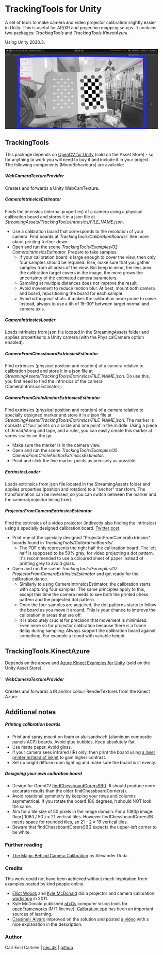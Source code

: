 # TrackingTools for Unity

A set of tools to make camera and video projector calibration slightly easier in Unity. This is useful for AR/XR and projection mapping setups. It contains two packages: *TrackingTools* and *TrackingTools.KinectAzure*.

Using Unity 2020.3.

![CalibrationDance](https://raw.githubusercontent.com/cecarlsen/TrackingToolsForUnity/master/ReadmeImages/ProjectorCameraCalibration.jpg)


## TrackingTools
This package depends on [OpenCV for Unity](https://assetstore.unity.com/packages/tools/integration/opencv-for-unity-21088) (sold on the Asset Store) - so for anything to work you will need to buy it and include it in your project. The following components (MonoBehaviours) are available:

##### WebCameraTextureProvider
Creates and forwards a Unity WebCamTexture.

##### CameraIntrinsicsEstimator  
Finds the intrinsics (internal properties) of a camera using a physical calibration board and stores it in a json file at *StreamingAssets/TrackingTools/Intrinsics/FILE_NAME.json*.

- Use a calibration board that corresponds to the resolution of your camera. Find boards at *TrackingTools/CalibrationBoards/*. See more about printing further down.
- Open and run the scene *TrackingTools/Examples/02 CameraIntrinsicsEstimator*. Prepare to take samples.
  - If your calibration board is large enough to cover the view, then only four samples should be required. Else, make sure that you gather samples from all areas of the view. But keep in mind, the less area the calibration target covers in the image, the more grows the uncertainty of the estimated camera parameters.
  - Sampling at multiple distances does not improve the result.
  - Avoid movement to reduce motion blur. At best, mount both camera and board, repositioning the board for each sample.
  - Avoid orthogonal shots. it makes the calibration more prone to noise. Instead, always to use a tilt of 15–30° between target normal and camera axis.

##### CameraIntrinsicsLoader
Loads intrinsics from json file located in the StreamingAssets folder and applies properties to a Unity camera (with the PhysicalCamera option enabled).

##### CameraFromChessboardExtrinsicsEstimator
Find extrinsics (physical position and rotation) of a camera relative to calibration board and store it in a json file at *StreamingAssets/TrackingTools/Extrinsics/FILE_NAME.json*. Do use this, you first need to find the intrinsics of the camera (CameraIntrinsicsEstimator).

##### CameraFromCircleAnchorExtrinsicsEstimator
Find extrinsics (physical position and rotation) of a camera relative to specially designed marker and store it in a json file at *StreamingAssets/TrackingTools/Extrinsics/FILE_NAME.json*. The marker is consists of four points on a circle and one point in the middle. Using a piece of thread/string and tape, and a ruler, you can easily create this marker at varies scales on the go.

- Make sure the marker is in the camera view.
- Open and run the scene *TrackingTools/Examples/05 CameraFromCircleAnchorExtrinsicsEstimator*.
- Point and click the five marker points as precisely as possible.

##### ExtrinsicsLoader
Loads extrinsics from json file located in the StreamingAssets folder and applies properties (position and rotation) to a "anchor" transform. The transformation can be inversed, so you can switch between the marker and the camera/projector being fixed.

##### ProjectorFromCameraExtrinsicsEstimator
Find the extrinsics of a video projector (indirectly also finding the intrinsics) using a specially designed calibration board. [Twitter post](https://twitter.com/cecarlsen/status/1265567632591331328).

- Print one of the specially designed "ProjectorFromCameraExtrinsics" boards found in *TrackingTools/CalibrationBoards/*.
  - The PDF only represents the right half the calibration board. The left half is supposed to be 50% grey, for video projecting a dot pattern. It's recommended to use a coloured sheet of paper instead of printing grey to avoid gloss.
- Open and run the scene *TrackingTools/Examples/07 ProjectorFromCameraExtrinsicsEstimator* and get ready for the calibration dance.
  - Similarly to using CameraIntrinsicsEstimator, the calibration starts with capturing four samples. The same principles apply to this, except this time the camera needs to see both the printed chess pattern and the projected dot pattern.
  - Once the four samples are acquired, the dot patterns starts to follow the board as you move it around. This is your chance to improve the calibration in areas that are off.
  - It is absolutely crucial for precision that movement is minimised. Even more so for projector calibration because there is a frame delay during sampling. Always support the calibration board against something. For example a tripod with variable height.


## TrackingTools.KinectAzure
Depends on the above and [Azure Kinect Examples for Unity](https://assetstore.unity.com/packages/tools/integration/azure-kinect-examples-for-unity-149700) (sold on the Unity Asset Store).

##### WebCameraTextureProvider  
Creates and forwards a IR and/or colour RenderTextures from the Kinect Azure.


## Additional notes

##### Printing calibration boards
- Print and spray mount on foam or alu-sandwich (aluminum composite panels ACP) boards. Avoid glue bubbles. Keep absolutely flat.
- Use matte paper. Avoid gloss.
- If your camera sees infrared (IR) only, then print the board using [a laser printer instead of inkjet](https://answers.opencv.org/question/228413/printer-ink-not-black-in-ir/#229238) to gain higher contrast.
- Set up bright diffuse room lighting and make sure the board is lit evenly.

##### Designing your own caibration board
- Design for OpenCV [findChessboardCorersSB()](https://docs.opencv.org/master/d9/d0c/group__calib3d.html#gadc5bcb05cb21cf1e50963df26986d7c9). It should produce more accurate results than the older findChessboardCorners().
- Avoid rotational symmetry by keeping your rows and columns asymmetrical. If  you rotate the board 180 degrees, it should NOT look the same.
- Aim for a tile size of 50 pixels in the image domain. For a 1080p image: floor( 1080 / 50 ) = 21 vertical tiles. However findChessboardCorersSB needs space for rounded tiles, so 21 - 2 = 19 vertical tiles.
- Beware that findChessboardCorersSB() expects the upper-left corner to be white.

### Further reading
- [The Magic Behind Camera Calibration](https://medium.com/@hey_duda/the-magic-behind-camera-calibration-8596b7ddcd71) by Alexander Duda.

### Credits
This work could not have been achieved without much inspiration from examples posted by kind people online.

- [Elliot Woods](http://elliotwoods.info/) and [Kyle McDonald](https://kylemcdonald.net/) did a projector and camera calibration [workshop](http://artandcode.com/3d/workshops/4a-calibrating-projectors-and-cameras/) in 2011.
- Kyle McDonald published [ofxCv](https://github.com/kylemcdonald/ofxCv) computer vision tools for [openFrameworks](https://openframeworks.cc/) (MIT license). [Calibration.cpp](https://github.com/kylemcdonald/ofxCv/blob/master/libs/ofxCv/src/Calibration.cpp) has been an important sources of learning.
- [Cassinelli Alvaro](https://www.alvarocassinelli.com/) improved on the solution and posted [a video](https://www.youtube.com/watch?v=pCq7u2TvlxU) with a nice explanation in the description.





### Author
Carl Emil Carlsen | [cec.dk](http://cec.dk) | [github](https://github.com/cecarlsen)
